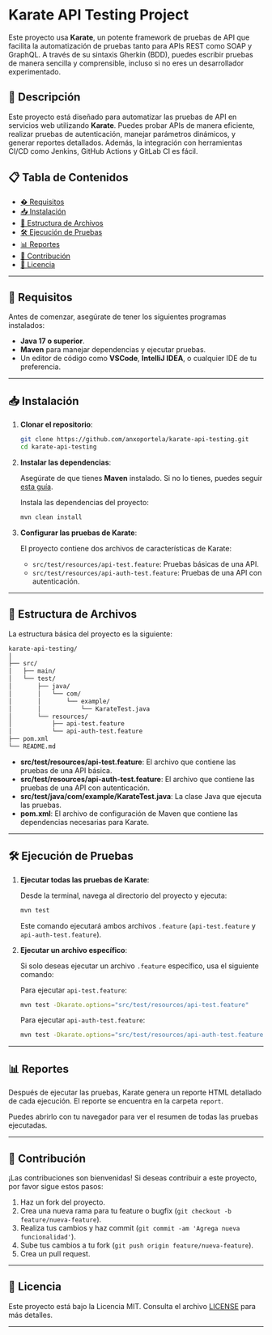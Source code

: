 <!-- omit from toc -->
# Karate API Testing Project

Este proyecto usa **Karate**, un potente framework de pruebas de API que facilita la automatización de pruebas tanto para APIs REST como SOAP y GraphQL. A través de su sintaxis Gherkin (BDD), puedes escribir pruebas de manera sencilla y comprensible, incluso si no eres un desarrollador experimentado.

<!-- omit from toc -->
## 🚀 Descripción

Este proyecto está diseñado para automatizar las pruebas de API en servicios web utilizando **Karate**. Puedes probar APIs de manera eficiente, realizar pruebas de autenticación, manejar parámetros dinámicos, y generar reportes detallados. Además, la integración con herramientas CI/CD como Jenkins, GitHub Actions y GitLab CI es fácil.

<!-- omit from toc -->
## 📋 Tabla de Contenidos

- [� Requisitos](#-requisitos)
- [📥 Instalación](#-instalación)
- [📝 Estructura de Archivos](#-estructura-de-archivos)
- [🛠️ Ejecución de Pruebas](#️-ejecución-de-pruebas)
- [📊 Reportes](#-reportes)
- [📍 Contribución](#-contribución)
- [📜 Licencia](#-licencia)

---

## 🔧 Requisitos

Antes de comenzar, asegúrate de tener los siguientes programas instalados:

- **Java 17 o superior**.
- **Maven** para manejar dependencias y ejecutar pruebas.
- Un editor de código como **VSCode**, **IntelliJ IDEA**, o cualquier IDE de tu preferencia.

---

## 📥 Instalación

1. **Clonar el repositorio**:

   ```bash
   git clone https://github.com/anxoportela/karate-api-testing.git
   cd karate-api-testing
   ```

2. **Instalar las dependencias**:

   Asegúrate de que tienes **Maven** instalado. Si no lo tienes, puedes seguir [esta guía](https://maven.apache.org/install.html).

   Instala las dependencias del proyecto:

   ```bash
   mvn clean install
   ```

3. **Configurar las pruebas de Karate**:

   El proyecto contiene dos archivos de características de Karate:

   - `src/test/resources/api-test.feature`: Pruebas básicas de una API.
   - `src/test/resources/api-auth-test.feature`: Pruebas de una API con autenticación.

---

## 📝 Estructura de Archivos

La estructura básica del proyecto es la siguiente:

```bash
karate-api-testing/
│
├── src/
│   ├── main/
│   └── test/
│       ├── java/
│       │   └── com/
│       │       └── example/
│       │           └── KarateTest.java
│       └── resources/
│           ├── api-test.feature
│           └── api-auth-test.feature
├── pom.xml
└── README.md
```

- **src/test/resources/api-test.feature**: El archivo que contiene las pruebas de una API básica.
- **src/test/resources/api-auth-test.feature**: El archivo que contiene las pruebas de una API con autenticación.
- **src/test/java/com/example/KarateTest.java**: La clase Java que ejecuta las pruebas.
- **pom.xml**: El archivo de configuración de Maven que contiene las dependencias necesarias para Karate.

---

## 🛠️ Ejecución de Pruebas

1. **Ejecutar todas las pruebas de Karate**:

   Desde la terminal, navega al directorio del proyecto y ejecuta:

   ```bash
   mvn test
   ```

   Este comando ejecutará ambos archivos `.feature` (`api-test.feature` y `api-auth-test.feature`).

2. **Ejecutar un archivo específico**:

   Si solo deseas ejecutar un archivo `.feature` específico, usa el siguiente comando:

   Para ejecutar `api-test.feature`:

   ```bash
   mvn test -Dkarate.options="src/test/resources/api-test.feature"
   ```

   Para ejecutar `api-auth-test.feature`:

   ```bash
   mvn test -Dkarate.options="src/test/resources/api-auth-test.feature"
   ```

---

## 📊 Reportes

Después de ejecutar las pruebas, Karate genera un reporte HTML detallado de cada ejecución. El reporte se encuentra en la carpeta `report`.

Puedes abrirlo con tu navegador para ver el resumen de todas las pruebas ejecutadas.

---

## 📍 Contribución

¡Las contribuciones son bienvenidas! Si deseas contribuir a este proyecto, por favor sigue estos pasos:

1. Haz un fork del proyecto.
2. Crea una nueva rama para tu feature o bugfix (`git checkout -b feature/nueva-feature`).
3. Realiza tus cambios y haz commit (`git commit -am 'Agrega nueva funcionalidad'`).
4. Sube tus cambios a tu fork (`git push origin feature/nueva-feature`).
5. Crea un pull request.

---

## 📜 Licencia

Este proyecto está bajo la Licencia MIT. Consulta el archivo [LICENSE](LICENSE) para más detalles.

---
